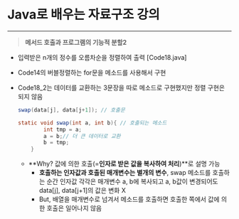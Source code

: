 # Java로 배우는 자료구조 강의

---

> **메서드 호출과 프로그램의 기능적 분할2**
>
- 입력받은 n개의 정수를 오름차순을 정렬하여 출력 [Code18.java]
- Code14의 버블정렬하는 for문을 메소드를 사용해서 구현

- Code18_2는 데이터를 교환하는 3문장을 따로 메소드로 구현했지만 정렬 구현은 되지 않음

    ```java
    swap(data[j], data[j+1]); // 호출문
    
    static void swap(int a, int b){ // 호출되는 메소드
            int tmp = a;
            a = b;// 더 큰 데이터로 교환
            b = tmp;
        }
    ```

    - **Why? 값에 의한 호출(=**인자로 받은 값을 복사하여 처리**)**로 설명 가능
        - **호출하는 인자값과 호출된 매개변수는 별개의 변수**, swap 메소드를 호출하는 순간 인자값 각각은 매개변수 a, b에 복사되고 a, b값이 변경되어도 data[j], data[j+1]의 값은 변화 X
        - But, 배열을 매개변수로 넘겨서 메소드를 호출하면 호출한 쪽에서 값에 의한 호출은 일어나지 않음